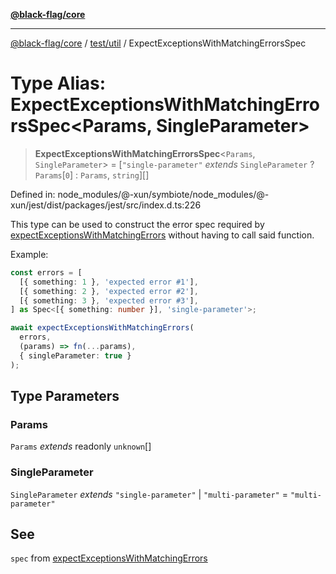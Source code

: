 [**@black-flag/core**](../../../README.md)

***

[@black-flag/core](../../../README.md) / [test/util](../README.md) / ExpectExceptionsWithMatchingErrorsSpec

# Type Alias: ExpectExceptionsWithMatchingErrorsSpec\<Params, SingleParameter\>

> **ExpectExceptionsWithMatchingErrorsSpec**\<`Params`, `SingleParameter`\> = \[`"single-parameter"` *extends* `SingleParameter` ? `Params`\[`0`\] : `Params`, `string`\][]

Defined in: node\_modules/@-xun/symbiote/node\_modules/@-xun/jest/dist/packages/jest/src/index.d.ts:226

This type can be used to construct the error spec required by
[expectExceptionsWithMatchingErrors](../functions/expectExceptionsWithMatchingErrors.md) without having to call said
function.

Example:

```typescript
const errors = [
  [{ something: 1 }, 'expected error #1'],
  [{ something: 2 }, 'expected error #2'],
  [{ something: 3 }, 'expected error #3'],
] as Spec<[{ something: number }], 'single-parameter'>;

await expectExceptionsWithMatchingErrors(
  errors,
  (params) => fn(...params),
  { singleParameter: true }
);
```

## Type Parameters

### Params

`Params` *extends* readonly `unknown`[]

### SingleParameter

`SingleParameter` *extends* `"single-parameter"` \| `"multi-parameter"` = `"multi-parameter"`

## See

`spec` from [expectExceptionsWithMatchingErrors](../functions/expectExceptionsWithMatchingErrors.md)
